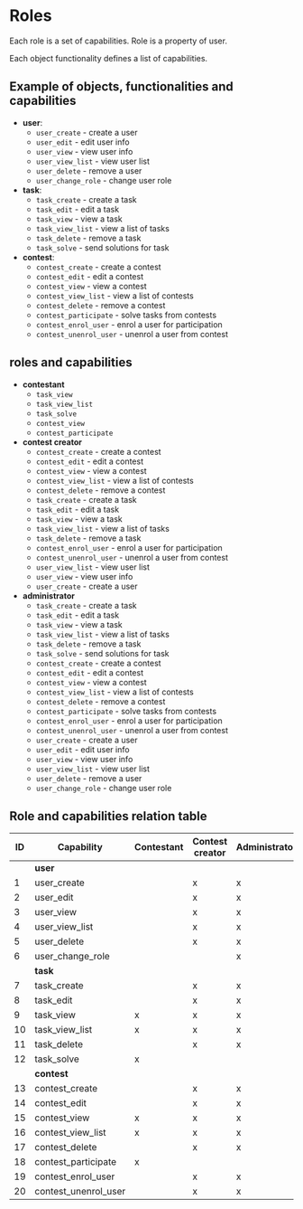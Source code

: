 # Roles

Each role is a set of capabilities. Role is a property of user.

Each object functionality defines a list of capabilities.

## Example of objects, functionalities and capabilities

- __user__:
  - `user_create` - create a user
  - `user_edit` - edit user info
  - `user_view` - view user info
  - `user_view_list` - view user list
  - `user_delete` - remove a user
  - `user_change_role` - change user role
- __task__:
  - `task_create` - create a task
  - `task_edit` - edit a task
  - `task_view` - view a task
  - `task_view_list` - view a list of tasks
  - `task_delete` - remove a task
  - `task_solve` - send solutions for task
- __contest__:
  - `contest_create` - create a contest
  - `contest_edit` - edit a contest
  - `contest_view` - view a contest
  - `contest_view_list` - view a list of contests
  - `contest_delete` - remove a contest
  - `contest_participate` - solve tasks from contests
  - `contest_enrol_user` - enrol a user for participation
  - `contest_unenrol_user` - unenrol a user from contest

## roles and capabilities

- __contestant__
  - `task_view`
  - `task_view_list`
  - `task_solve`
  - `contest_view`
  - `contest_participate`
- __contest creator__
  - `contest_create` - create a contest
  - `contest_edit` - edit a contest
  - `contest_view` - view a contest
  - `contest_view_list` - view a list of contests
  - `contest_delete` - remove a contest
  - `task_create` - create a task
  - `task_edit` - edit a task
  - `task_view` - view a task
  - `task_view_list` - view a list of tasks
  - `task_delete` - remove a task
  - `contest_enrol_user` - enrol a user for participation
  - `contest_unenrol_user` - unenrol a user from contest
  - `user_view_list` - view user list
  - `user_view` - view user info
  - `user_create` - create a user
- __administrator__
  - `task_create` - create a task
  - `task_edit` - edit a task
  - `task_view` - view a task
  - `task_view_list` - view a list of tasks
  - `task_delete` - remove a task
  - `task_solve` - send solutions for task
  - `contest_create` - create a contest
  - `contest_edit` - edit a contest
  - `contest_view` - view a contest
  - `contest_view_list` - view a list of contests
  - `contest_delete` - remove a contest
  - `contest_participate` - solve tasks from contests
  - `contest_enrol_user` - enrol a user for participation
  - `contest_unenrol_user` - unenrol a user from contest
  - `user_create` - create a user
  - `user_edit` - edit user info
  - `user_view` - view user info
  - `user_view_list` - view user list
  - `user_delete` - remove a user
  - `user_change_role` - change user role

## Role and capabilities relation table

| ID | Capability           | Contestant | Contest creator | Administrator |
| -- | -------------------- | ---------- | --------------- | ------------- |
|    | __user__             |            |                 |               |
| 1  | user_create          |            | x               | x             |
| 2  | user_edit            |            | x               | x             |
| 3  | user_view            |            | x               | x             |
| 4  | user_view_list       |            | x               | x             |
| 5  | user_delete          |            | x               | x             |
| 6  | user_change_role     |            |                 | x             |
|    | __task__             |            |                 |               |
| 7  | task_create          |            | x               | x             |
| 8  | task_edit            |            | x               | x             |
| 9  | task_view            | x          | x               | x             |
| 10 | task_view_list       | x          | x               | x             |
| 11 | task_delete          |            | x               | x             |
| 12 | task_solve           | x          |                 |               |
|    | __contest__          |            |                 |               |
| 13 | contest_create       |            | x               | x             |
| 14 | contest_edit         |            | x               | x             |
| 15 | contest_view         | x          | x               | x             |
| 16 | contest_view_list    | x          | x               | x             |
| 17 | contest_delete       |            | x               | x             |
| 18 | contest_participate  | x          |                 |               |
| 19 | contest_enrol_user   |            | x               | x             |
| 20 | contest_unenrol_user |            | x               | x             |
